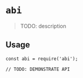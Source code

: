 # `abi`

> TODO: description

## Usage

```
const abi = require('abi');

// TODO: DEMONSTRATE API
```
